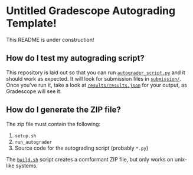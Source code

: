 # Untitled Gradescope Autograding Template!

This README is under construction!

## How do I test my autograding script?

This repository is laid out so that you can run [`autograder_script.py`](./autograder_script.py) and it should work as expected.
It will look for submission files in [`submission/`](./submission/).
Once you've run it, take a look at [`results/results.json`](./results/results.json) for your output, as Gradescope will see it.

## How do I generate the ZIP file?

The zip file must contain the following:

1. `setup.sh`
2. `run_autograder`
3. Source code for the autograding script (probably `*.py`)

The [`build.sh`](./build.sh) script creates a comformant ZIP file, but only works on unix-like systems.
